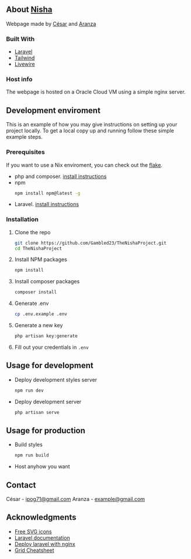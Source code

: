 ## About [Nisha](http:/nisha.lol/)

Webpage made by [César](https://github.com/Gambled23) and [Aranza](https://github.com/cybness)

### Built With
* [Laravel](https://laravel.com/)
* [Tailwind](https://tailwindcss.com/)
* [Livewire](https://laravel-livewire.com/)

### Host info
The webpage is hosted on a Oracle Cloud VM using a simple nginx server.

## Development enviroment
This is an example of how you may give instructions on setting up your project locally.
To get a local copy up and running follow these simple example steps.

### Prerequisites
If you want to use a Nix enviroment, you can check out the [flake](https://github.com/Gambled23/TheNishaProject/blob/main/flake.nix).
* php and composer. [install instructions](https://www.php.net/downloads.php)
* npm
  ```sh
  npm install npm@latest -g
  ```
* Laravel. [install instructions](https://laravel.com/docs/10.x/installation)

### Installation
1. Clone the repo
   ```sh
   git clone https://github.com/Gambled23/TheNishaProject.git
   cd TheNishaProject
   ```
2. Install NPM packages
   ```sh
   npm install
   ```
3. Install composer packages
   ```sh
   composer install
   ```
4. Generate .env
   ```sh
   cp .env.example .env
   ```
5. Generate a new key
   ```sh
   php artisan key:generate
   ```
6. Fill out your credentials in `.env`



## Usage for development
* Deploy development styles server
   ```sh
   npm run dev
   ```
* Deploy development server
   ```sh
   php artisan serve
   ```
   
## Usage for production
* Build styles
   ```sh
   npm run build
   ```
* Host anyhow you want

## Contact
César - [ipog71@gmail.com](mailto:ipog71@gmail.com)
Aranza - [example@gmail.com](mailto:example@gmail.com)


## Acknowledgments
* [Free SVG icons](https://fontawesome.com/)
* [Laravel documentation](https://laravel.com/docs/10.x/readme)
* [Deploy laravel with nginx](https://laravel.com/docs/10.x/deployment#nginx)
* [Grid Cheatsheet](https://grid.malven.co/)
